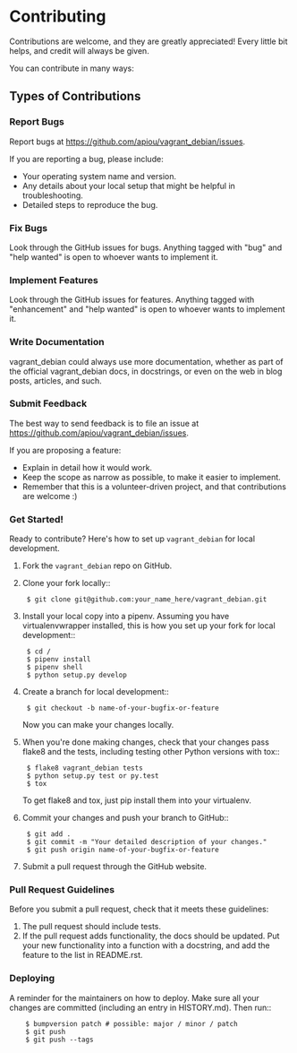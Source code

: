 # Contributing

Contributions are welcome, and they are greatly appreciated! Every little bit
helps, and credit will always be given.

You can contribute in many ways:

## Types of Contributions

### Report Bugs

Report bugs at https://github.com/apiou/vagrant_debian/issues.

If you are reporting a bug, please include:

* Your operating system name and version.
* Any details about your local setup that might be helpful in troubleshooting.
* Detailed steps to reproduce the bug.

### Fix Bugs

Look through the GitHub issues for bugs. Anything tagged with "bug" and "help
wanted" is open to whoever wants to implement it.

### Implement Features

Look through the GitHub issues for features. Anything tagged with "enhancement"
and "help wanted" is open to whoever wants to implement it.

### Write Documentation

vagrant_debian could always use more documentation, whether as part of the
official vagrant_debian docs, in docstrings, or even on the web in blog posts,
articles, and such.

### Submit Feedback

The best way to send feedback is to file an issue at  https://github.com/apiou/vagrant_debian/issues.

If you are proposing a feature:

* Explain in detail how it would work.
* Keep the scope as narrow as possible, to make it easier to implement.
* Remember that this is a volunteer-driven project, and that contributions
  are welcome :)

### Get Started!

Ready to contribute? Here's how to set up `vagrant_debian` for local development.

1. Fork the `vagrant_debian` repo on GitHub.
2. Clone your fork locally::

        $ git clone git@github.com:your_name_here/vagrant_debian.git

3. Install your local copy into a pipenv. Assuming you have virtualenvwrapper installed, this is how you set up your fork for local development::

        $ cd /
        $ pipenv install
        $ pipenv shell
        $ python setup.py develop

4. Create a branch for local development::

        $ git checkout -b name-of-your-bugfix-or-feature

   Now you can make your changes locally.

5. When you're done making changes, check that your changes pass flake8 and the tests, including testing other Python versions with tox::

        $ flake8 vagrant_debian tests
        $ python setup.py test or py.test
        $ tox

   To get flake8 and tox, just pip install them into your virtualenv.

6. Commit your changes and push your branch to GitHub::

        $ git add .
        $ git commit -m "Your detailed description of your changes."
        $ git push origin name-of-your-bugfix-or-feature

7. Submit a pull request through the GitHub website.

### Pull Request Guidelines

Before you submit a pull request, check that it meets these guidelines:

1. The pull request should include tests.
2. If the pull request adds functionality, the docs should be updated. Put
   your new functionality into a function with a docstring, and add the
   feature to the list in README.rst.

### Deploying

A reminder for the maintainers on how to deploy.
Make sure all your changes are committed (including an entry in HISTORY.md).
Then run::

        $ bumpversion patch # possible: major / minor / patch
        $ git push
        $ git push --tags

